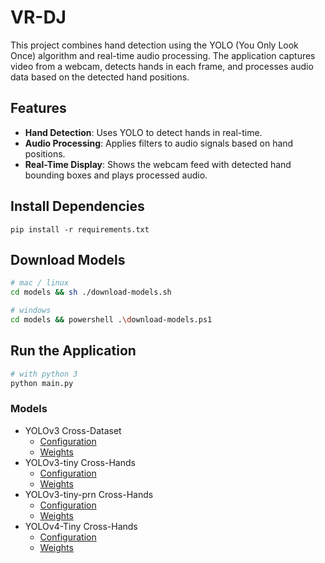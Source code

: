 # VR-DJ

This project combines hand detection using the YOLO (You Only Look Once) algorithm and real-time audio processing. The application captures video from a webcam, detects hands in each frame, and processes audio data based on the detected hand positions.

## Features

- **Hand Detection**: Uses YOLO to detect hands in real-time.
- **Audio Processing**: Applies filters to audio signals based on hand positions.
- **Real-Time Display**: Shows the webcam feed with detected hand bounding boxes and plays processed audio.

## Install Dependencies
`pip install -r requirements.txt
`
## Download Models
```bash
# mac / linux
cd models && sh ./download-models.sh

# windows
cd models && powershell .\download-models.ps1

```

## Run the Application 
```bash
# with python 3
python main.py
```

### Models

- YOLOv3 Cross-Dataset
	- [Configuration](https://github.com/cansik/yolo-hand-detection/releases/download/pretrained/cross-hands.cfg)
	- [Weights](https://github.com/cansik/yolo-hand-detection/releases/download/pretrained/cross-hands.weights)
- YOLOv3-tiny Cross-Hands
	- [Configuration](https://github.com/cansik/yolo-hand-detection/releases/download/pretrained/cross-hands-tiny.cfg)
	- [Weights](https://github.com/cansik/yolo-hand-detection/releases/download/pretrained/cross-hands-tiny.weights)
- YOLOv3-tiny-prn Cross-Hands
	- [Configuration](https://github.com/cansik/yolo-hand-detection/releases/download/pretrained/cross-hands-tiny-prn.cfg)
	- [Weights](https://github.com/cansik/yolo-hand-detection/releases/download/pretrained/cross-hands-tiny-prn.weights)
- YOLOv4-Tiny Cross-Hands
	- [Configuration](https://github.com/cansik/yolo-hand-detection/releases/download/pretrained/cross-hands-yolov4-tiny.cfg)
	- [Weights](https://github.com/cansik/yolo-hand-detection/releases/download/pretrained/cross-hands-yolov4-tiny.weights)



